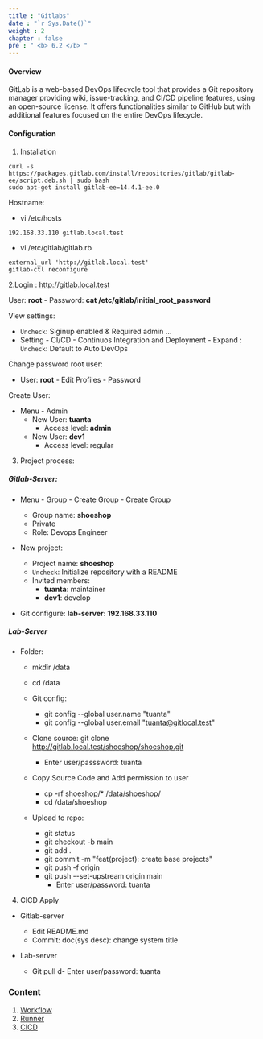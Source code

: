```yaml
---
title : "Gitlabs"
date : "`r Sys.Date()`"
weight : 2
chapter : false
pre : " <b> 6.2 </b> "
---
```


#### Overview

GitLab is a web-based DevOps lifecycle tool that provides a Git repository manager providing wiki, issue-tracking, and CI/CD pipeline features, using an open-source license. It offers functionalities similar to GitHub but with additional features focused on the entire DevOps lifecycle.

#### Configuration
1. Installation
````linux
curl -s https://packages.gitlab.com/install/repositories/gitlab/gitlab-ee/script.deb.sh | sudo bash
sudo apt-get install gitlab-ee=14.4.1-ee.0
````
Hostname: 
- vi /etc/hosts
````
192.168.33.110 gitlab.local.test
````

- vi /etc/gitlab/gitlab.rb
````
external_url 'http://gitlab.local.test'
gitlab-ctl reconfigure
````
2.Login :  http://gitlab.local.test

User: **root** - Password: **cat /etc/gitlab/initial_root_password**

View settings: 
- `Uncheck`: Siginup enabled & Required admin ...
- Setting - CI/CD - Continuos Integration and Deployment - Expand : `Uncheck`: Default to Auto DevOps

Change password root user:
- User: **root** - Edit Profiles - Password

Create User:
- Menu - Admin 
    - New User: **tuanta**
      - Access level: **admin**
    - New User: **dev1**
      - Access level: regular

3. Project process:
##### Gitlab-Server:

- Menu - Group - Create Group - Create Group 
  - Group name: **shoeshop**
  - Private
  - Role: Devops Engineer

- New project:
  -  Project name: **shoeshop**
  - `Uncheck`: Initialize repository with a README
  - Invited members:
    - **tuanta**: maintainer
    - **dev1**: develop

- Git configure: **lab-server: 192.168.33.110**

##### Lab-Server
- Folder:
    - mkdir /data
    - cd /data
    - Git config:
        - git config --global user.name "tuanta"
        - git config --global user.email "tuanta@gitlocal.test"
    
    - Clone source: git clone http://gitlab.local.test/shoeshop/shoeshop.git
        - Enter user/passsword: tuanta
    
    - Copy Source Code and Add permission to user
        - cp -rf shoeshop/* /data/shoeshop/
        - cd /data/shoeshop

    - Upload to repo:
        - git status
        - git checkout -b main
        - git add .
        - git commit -m "feat(project): create base projects"
        - git push -f origin
        - git push --set-upstream origin main
          - Enter user/password: tuanta

4. CICD Apply
- Gitlab-server
  - Edit README.md
  - Commit: doc(sys desc): change system title

- Lab-server
  - Git pull
    d- Enter user/password: tuanta


### Content

1. [Workflow](6.2.1-workflow/)
2. [Runner](6.2.2-runner/)
3. [CICD](6.2.3-cicd/)